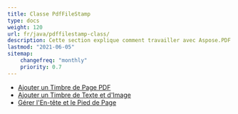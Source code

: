```yaml
---
title: Classe PdfFileStamp
type: docs
weight: 120
url: fr/java/pdffilestamp-class/
description: Cette section explique comment travailler avec Aspose.PDF Facades - un ensemble d'outils pour les opérations populaires avec PDF.
lastmod: "2021-06-05"
sitemap:
    changefreq: "monthly"
    priority: 0.7
---
```


- [Ajouter un Timbre de Page PDF](/pdf/java/add-pdf-page-stamp/)
- [Ajouter un Timbre de Texte et d'Image](/pdf/java/add-text-and-image-stamp/)
- [Gérer l'En-tête et le Pied de Page](/pdf/java/manage-header-and-footer/)